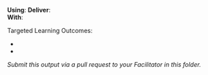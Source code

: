 **Using**: 
**Deliver**:  
**With**: 

Targeted Learning Outcomes:
- []()
- []()

*Submit this output via a pull request to your Facilitator in this folder.*